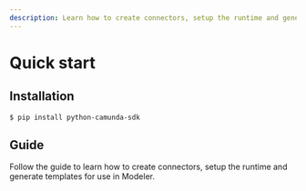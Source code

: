 ```yaml
---
description: Learn how to create connectors, setup the runtime and generate templates.
---
```

# Quick start

## Installation

``` console
$ pip install python-camunda-sdk
```

## Guide

Follow the guide to learn how to create connectors, setup the runtime and generate templates for use in Modeler.

<style>
	.md-footer__link--prev{
		display: none;
	}
</style>
